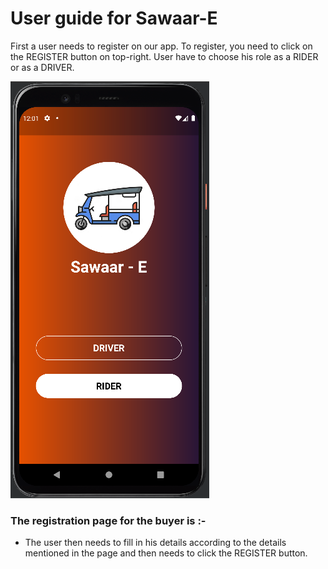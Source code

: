 # User guide for Sawaar-E

First a user needs to register on our app. To register, you need to click on the REGISTER button on top-right. User have to choose his role as a RIDER or as a DRIVER.

![](https://github.com/Astha062902/Sawaar-E_app/blob/master/Sawaar-E_app/App_Images/homepage.png?raw=true)
### The registration page for the buyer is :-

- The user then needs to fill in his details according to the details mentioned in the page and then needs to click the REGISTER button.
